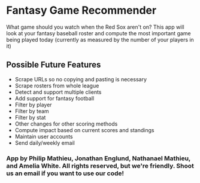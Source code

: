 # Fantasy Game Recommender
What game should you watch when the Red Sox aren't on?  This app will look at your fantasy baseball roster and compute the most important game being played today (currently as measured by the number of your players in it)

## Possible Future Features
* Scrape URLs so no copying and pasting is necessary
* Scrape rosters from whole league
* Detect and support multiple clients
* Add support for fantasy football
* Filter by player
* Filter by team
* Filter by stat
* Other changes for other scoring methods
* Compute impact based on current scores and standings
* Maintain user accounts
* Send daily/weekly email

### App by Philip Mathieu, Jonathan Englund, Nathanael Mathieu, and Amelia White.  All rights reserved, but we're friendly.  Shoot us an email if you want to use our code!
